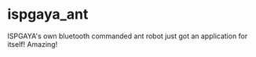 # ispgaya_ant

ISPGAYA's own bluetooth commanded ant robot just got an application for itself! Amazing!